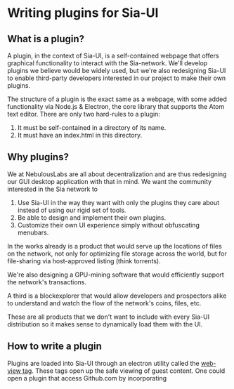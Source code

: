 # Writing plugins for Sia-UI

## What is a plugin?

A plugin, in the context of Sia-UI, is a self-contained webpage that offers
graphical functionality to interact with the Sia-network. We'll develop plugins
we believe would be widely used, but we're also redesigning Sia-UI to enable
third-party developers interested in our project to make their own plugins.

The structure of a plugin is the exact same as a webpage, with some added
functionality via Node.js & Electron, the core library that supports the Atom
text editor. There are only two hard-rules to a plugin:
1. It must be self-contained in a directory of its name.
2. It must have an index.html in this directory.

## Why plugins?

We at NebulousLabs are all about decentralization and are thus redesigning our
GUI desktop application with that in mind. We want the community interested in
the Sia network to 
1. Use Sia-UI in the way they want with only the plugins they care about instead
of using our rigid set of tools.
2. Be able to design and implement their own plugins.
3. Customize their own UI experience simply without obfuscating menubars.

In the works already is a product that would serve up the locations of files on
the network, not only for optimizing file storage across the world, but for
file-sharing via host-approved listing (think torrents).

We're also designing a GPU-mining software that would efficiently support the
network's transactions.

A third is a blockexplorer that would allow developers and prospectors alike to
understand and watch the flow of the network's coins, files, etc.

These are all products that we don't want to include with every Sia-UI
distribution so it makes sense to dynamically load them with the UI.

## How to write a plugin

Plugins are loaded into Sia-UI through an electron utility called the [web-view
tag](http://electron.atom.io/docs/v0.29.0/api/web-view-tag/). These tags open up the safe viewing of guest content. One could open a plugin that access Github.com by incorporating

